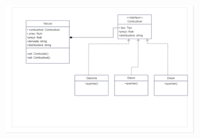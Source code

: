 <img src="https://github.com/lucasrodrigof/Bertoti-/blob/main/Engenharia%203/Imagens/Pattern.PNG"> </img>
